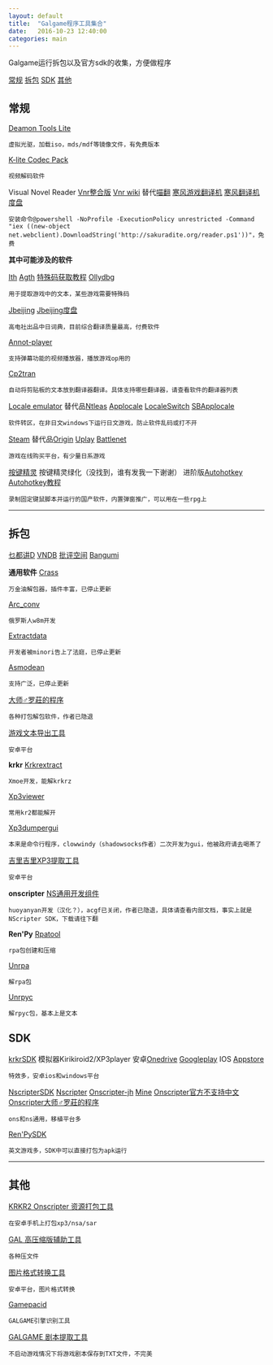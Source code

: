 ```yaml
---
layout: default
title:  "Galgame程序工具集合"
date:   2016-10-23 12:40:00
categories: main
---
```


Galgame运行拆包以及官方sdk的收集，方便做程序

[常规](#常规) [拆包](#拆包) [SDK](#SDK) [其他](#其他)

<h2 id="常规">常规</h2>

[Deamon Tools Lite](http://www.daemon-tools.cc/downloads) 

```
虚拟光驱，加载iso，mds/mdf等镜像文件，有免费版本
```

[K-lite Codec Pack](https://www.codecguide.com/download_kl.htm) 

```
视频解码软件
```

Visual Novel Reader [Vnr整合版](http://pan.baidu.com/s/1i4PD4AL) [Vnr wiki](http://sakuradite.com/wiki/zh/vnr) 替代[喵翻](http://bqsweb.blog.163.com/blog/static/2081432892010013104015130/) [寒风游戏翻译机](http://tieba.baidu.com/p/3223199510#55430297224l) [寒风翻译机度盘](http://pan.baidu.com/s/1c21byIs)

```
安装命令@powershell -NoProfile -ExecutionPolicy unrestricted -Command "iex ((new-object net.webclient).DownloadString('http://sakuradite.org/reader.ps1'))"，免费
```

**其中可能涉及的软件**

[Ith](https://code.google.com/archive/p/interactive-text-hooker/downloads) [Agth](http://blog.csdn.net/luozhuang/article/details/5302584) [特殊码获取教程](https://bbs.sumisora.org/read.php?tid=10902593) [Ollydbg](http://ollydbg.de/download.htm)

```
用于提取游戏中的文本，某些游戏需要特殊码
```

[Jbeijing](http://www.kodensha.jp/soft/jb/) [Jbeijing度盘](http://pan.baidu.com/s/1eRXllpo)

```
高电社出品中日词典，目前综合翻译质量最高，付费软件
```

[Annot-player](http://annot-player.joydownload.com/) 

```
支持弹幕功能的视频播放器，播放游戏op用的
```

[Cp2tran](https://bbs.sumisora.org/read.php?tid=10918284)

```
自动将剪贴板的文本放到翻译器翻译。具体支持哪些翻译器，请查看软件的翻译器列表
```

[Locale emulator](https://xupefei.github.io/Locale-Emulator/) 替代品[Ntleas](https://ntlea.codeplex.com/) [Applocale](http://microsoft-applocale.software.informer.com/1.3/) [LocaleSwitch](https://bbs.sumisora.org/read.php?tid=10932331) [SBApplocale](http://www.steelbytes.com/?mid=45)

```
软件转区，在非日文windows下运行日文游戏，防止软件乱码或打不开
```

[Steam](http://store.steampowered.com/) 替代品[Origin](https://www.origin.com/irl/en-us/store/download) [Uplay](https://uplay.ubi.com/#!/en-us/) [Battlenet](https://us.battle.net/account/download/index.xml?show=bnetapp)

```
游戏在线购买平台，有少量日系游戏
```

[按键精灵](http://www.anjian.com/) 按键精灵绿化（没找到，谁有发我一下谢谢） 进阶版[Autohotkey](http://www.ahkscript.org/) [Autohotkey教程](https://autohotkey.com/boards/viewtopic.php?t=1099)

```
录制固定键鼠脚本并运行的国产软件，内置弹窗推广，可以用在一些rpg上
```

----

<h2 id="拆包">拆包</h2>

[乜都讲D](http://blog.ztjal.info/category/acg/acg-data)
[VNDB](http://vndb.org/)
[批评空间](http://erogamescape.ddo.jp/~ap2/ero/toukei_kaiseki/)
[Bangumi](http://bangumi.tv/game)

**通用软件**
[Crass](http://galcrass.blog124.fc2blog.us/blog-entry-12.html) 

```
万金油解包器，插件丰富，已停止更新
```

[Arc_conv](https://www.mediafire.com/?muchdnunw5z70) 

```
俄罗斯人w8m开发
```

[Extractdata](https://sourceforge.net/projects/extractdata/)

```
开发者被minori告上了法庭，已停止更新
```

[Asmodean](http://asmodean.reverse.net/pages/expdfpk.html)

```
支持广泛，已停止更新
```

[大师♂罗莊的程序](http://blog.csdn.net/luozhuang/article/details/45872757)

```
各种打包解包软件，作者已隐退
```

[游戏文本导出工具](http://www.anzhi.com/intro.php?softid=367361&auth=1)

```
安卓平台
```

**krkr**
[Krkrextract](https://github.com/xmoeproject/KrkrExtract) 

```
Xmoe开发，能解krkrz
```

[Xp3viewer](http://bbs.xxxc.at/viewthread.php?tid=1747) 

```
常用kr2都能解开
```

[Xp3dumpergui](https://bbs.sumisora.org/read.php?tid=10975710)

```
本来是命令行程序，clowwindy（shadowsocks作者）二次开发为gui，他被政府请去喝茶了
```

[吉里吉里XP3提取工具](http://shouji.baidu.com/software/927743.html)

```
安卓平台
```

**onscripter**
[NS通用开发组件](http://bbs.gfan.com/android-443243-1-1.html) 

```
huoyanyan开发（汉化？），acgf已关闭，作者已隐退，具体请查看内部文档，事实上就是NScripter SDK，下载请往下翻
```

**Ren'Py**
[Rpatool](https://github.com/Shizmob/rpatool)

```
rpa包创建和压缩
```

[Unrpa](https://github.com/Lattyware/unrpa)

```
解rpa包
```

[Unrpyc](https://github.com/CensoredUsername/unrpyc)

```
解rpyc包，基本上是文本
```

<h2 id="SDK">SDK</h2>

[krkrSDK](http://kikyou.info/tvp/#downloads) 模拟器Kirikiroid2/XP3player 安卓[Onedrive](https://onedrive.live.com/?authkey=%21AMqv_lMBITnbrH8&id=F278FD903D520A13%21106&cid=F278FD903D520A13) [Googleplay](https://play.google.com/store/apps/details?id=org.tvp.kirikiri2_free) IOS [Appstore](https://itunes.apple.com/app/xp3player/id1064060287) 

```
特效多，安卓ios和windows平台
```

[NscripterSDK](http://nscripter.insani.org/sdk.html) [Nscripter](http://www.nscripter.com/) [Onscripter-jh](https://bitbucket.org/jh10001/onscripter-jh/downloads) [Mine](http://www.coolapk.com/game/cn.natdon.onscripterv2) [Onscripter官方不支持中文](https://onscripter.osdn.jp/onscripter.html) [Onscripter大师♂罗莊的程序](http://blog.csdn.net/luozhuang/article/details/6269014)

```
ons和ns通用，移植平台多
```

[Ren'PySDK](https://www.renpy.org/latest.html) 

```
英文游戏多，SDK中可以直接打包为apk运行
```

----

<h2 id="其他">其他</h2>

[KRKR2 Onscripter 资源打包工具](http://blog.csdn.net/luozhuang/article/details/32349583?utm_source=tuicool&utm_medium=referral)

```
在安卓手机上打包xp3/nsa/sar
```

[GAL 高压缩版辅助工具](http://blog.csdn.net/luozhuang/article/details/8083883)

```
各种压文件
```

[图片格式转换工具](http://www.anzhi.com/intro.php?softid=363164&auth=1)

```
安卓平台，图片格式转换
```

[Gamepacid](http://blog.csdn.net/luozhuang/article/details/5907639)

```
GALGAME引擎识别工具
```

[GALGAME 剧本提取工具](http://blog.csdn.net/luozhuang/article/details/5312706)

```
不启动游戏情况下将游戏剧本保存到TXT文件，不完美
```
